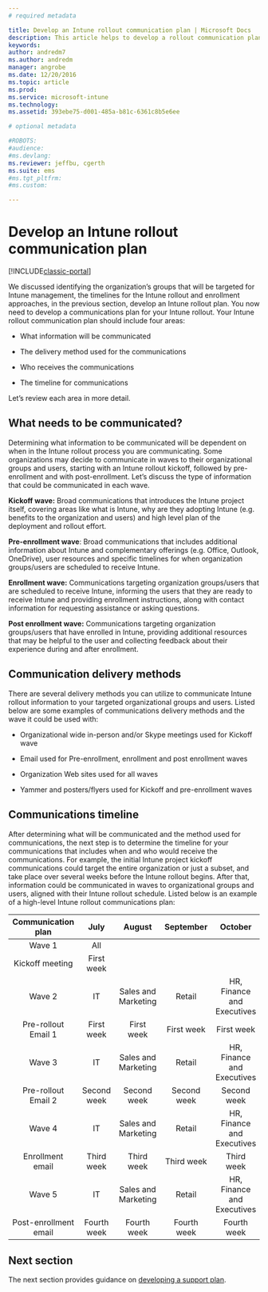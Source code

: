 ```yaml
---
# required metadata

title: Develop an Intune rollout communication plan | Microsoft Docs
description: This article helps to develop a rollout communication plan for a Microsoft Intune cloud-only design and implementation.
keywords:
author: andredm7
ms.author: andredm
manager: angrobe
ms.date: 12/20/2016
ms.topic: article
ms.prod:
ms.service: microsoft-intune
ms.technology:
ms.assetid: 393ebe75-d001-485a-b81c-6361c8b5e6ee

# optional metadata

#ROBOTS:
#audience:
#ms.devlang:
ms.reviewer: jeffbu, cgerth
ms.suite: ems
#ms.tgt_pltfrm:
#ms.custom:

---
```


# Develop an Intune rollout communication plan

[!INCLUDE[classic-portal](../includes/classic-portal.md)]

We discussed identifying the organization’s groups that will be targeted for Intune management, the timelines for the Intune rollout and enrollment approaches, in the previous section, develop an Intune rollout plan. You now need to develop a communications plan for your Intune rollout. Your Intune rollout communication plan should include four areas:

-   What information will be communicated

-   The delivery method used for the communications

-   Who receives the communications

-   The timeline for communications

Let’s review each area in more detail.

## What needs to be communicated?

Determining what information to be communicated will be dependent on when in the Intune rollout process you are communicating. Some organizations may decide to communicate in waves to their organizational groups and users, starting with an Intune rollout kickoff, followed by pre-enrollment and with post-enrollment. Let’s discuss the type of information that could be communicated in each wave.

**Kickoff wave:** Broad communications that introduces the Intune project itself, covering areas like what is Intune, why are they adopting Intune (e.g. benefits to the organization and users) and high level plan of the deployment and rollout effort.

**Pre-enrollment wave**: Broad communications that includes additional information about Intune and complementary offerings (e.g. Office, Outlook, OneDrive), user resources and specific timelines for when organization groups/users are scheduled to receive Intune.

**Enrollment wave:** Communications targeting organization groups/users that are scheduled to receive Intune, informing the users that they are ready to receive Intune and providing enrollment instructions, along with contact information for requesting assistance or asking questions.

**Post enrollment wave:** Communications targeting organization groups/users that have enrolled in Intune, providing additional resources that may be helpful to the user and collecting feedback about their experience during and after enrollment.

## Communication delivery methods

There are several delivery methods you can utilize to communicate Intune rollout information to your targeted organizational groups and users. Listed below are some examples of communications delivery methods and the wave it could be used with:

-   Organizational wide in-person and/or Skype meetings used for Kickoff wave

-   Email used for Pre-enrollment, enrollment and post enrollment waves

-   Organization Web sites used for all waves

-   Yammer and posters/flyers used for Kickoff and pre-enrollment waves

## Communications timeline

After determining what will be communicated and the method used for communications, the next step is to determine the timeline for your communications that includes when and who would receive the communications. For example, the initial Intune project kickoff communications could target the entire organization or just a subset, and take place over several weeks before the Intune rollout begins. After that, information could be communicated in waves to organizational groups and users, aligned with their Intune rollout schedule. Listed below is an example of a high-level Intune rollout communications plan:

  | **Communication plan** | **July** | **August** | **September** | **October** |
|:---:|:---:|:---:|:---:|:---:|
| Wave 1  | All |  |  |  |                                                         
| Kickoff meeting | First week |  |  |  |                                                         
| Wave 2 | IT | Sales and Marketing | Retail | HR, Finance and Executives |
| Pre-rollout Email 1 | First week | First week | First week | First week |
| Wave 3 | IT | Sales and Marketing | Retail | HR, Finance and Executives |
| Pre-rollout Email 2 | Second week | Second week | Second week | Second week |
| Wave 4 | IT | Sales and Marketing | Retail | HR, Finance and Executives |
| Enrollment email | Third week | Third week | Third week | Third week |
| Wave 5 | IT | Sales and Marketing | Retail | HR, Finance and Executives |
| Post-enrollment email | Fourth week | Fourth week | Fourth week | Fourth week |

## Next section

The next section provides guidance on [developing a support plan](section-6-develop-a-support-plan.md).
